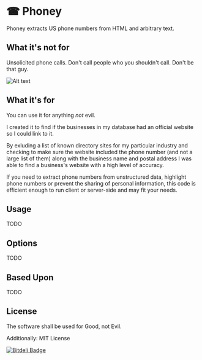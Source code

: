☎ Phoney 
=============================
Phoney extracts US phone numbers from HTML and arbitrary text.

What it's not for
-------
Unsolicited phone calls. Don't call people who you shouldn't call. Don't be that guy.

![Alt text](http://www.callcentercomics.com/Call-Center-Comic-12.JPG  "Don't be this guy.")

What it's for
-------
You can use it for anything *not* evil.

I created it to find if the businesses in my database had an official website so I could link to it.

By exluding a list of known directory sites for my particular industry and checking to make sure the website included the phone number (and not a large list of them) along with the business name and postal address I was able to find a business's website with a high level of accuracy.

If you need to extract phone numbers from unstructured data, highlight phone numbers or prevent the sharing of personal information, this code is efficient enough to run client or server-side and may fit your needs.

Usage
-----
TODO

Options
-------
TODO

Based Upon
----------
TODO

License
-------
The software shall be used for Good, not Evil.

Additionally:
MIT License

[![Bitdeli Badge](https://d2weczhvl823v0.cloudfront.net/jmealo/node-phoney/trend.png)](https://bitdeli.com/free "Bitdeli Badge")

